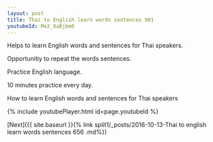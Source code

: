 ```yaml
---
layout: post
title: Thai to English learn words sentences 901 
youtubeId: Me2_8aBjbm0
---
```

 
 
Helps to learn English words and sentences for Thai speakers.

Opportunitiy to repeat the words sentences. 

Practice English language. 
 
10 minutes practice every day. 
 
How to learn English words and sentences for Thai speakers 
 
{% include youtubePlayer.html id=page.youtubeId %}
 
 
[Next]({{ site.baseurl }}{% link  split1/_posts/2016-10-13-Thai to english learn words sentences 656 .md%})
 
